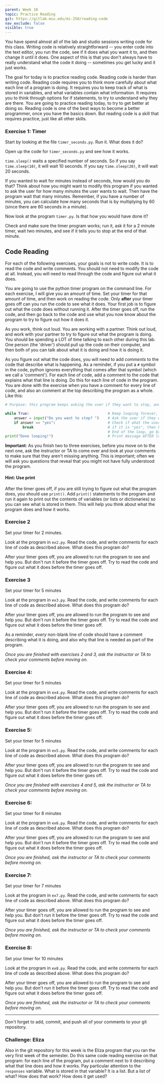 ```yaml
---
parent: Week 10
topic: Practice Reading
git: https://gitlab.msu.edu/mi-250/reading-code
nav_exclude: false
visible: true
---
```


You have spend almost all of the lab and studio sessions writing code for this class.   Writing code is relatively
straightforward -- you enter code into the text editor, you run the code, see if it does what you want it to, and then
change it until it does.  One aspect of this is that you don't always have to really understand what the code it doing
-- sometimes you get lucky and it just works.

The goal for today is to practice reading code.  Reading code is harder than writing code.  Reading code requires you to
think more carefully about what each line of a program is doing.  It requires you to keep track of what is stored in
variables, and what variables contain what information.  It requires you to think through options for if statements, to
try to understand why they are there.  You are going to practice reading today, to try to get better at doing so.
Reading code is one of the best ways to become a better programmer, once you have the basics down.  But reading code is
a skill that requires practice, just like all other skills.

### Exercise 1: Timer

Start by looking at the file `timer_seconds.py`.  Run it.  What does it do?

Open up the code for `timer_seconds.py` and see how it works.

`time.sleep()` waits a specified number of seconds. So if you say `time.sleep(10)`, it will wait 10 seconds.  If you say
`time.sleep(20)`, it will wait 20 seconds.

If you wanted to wait for minutes instead of seconds, how would you do that?  Think about how you might want to modify
this program if you wanted to ask the user for how many *minutes* the user wants to wait.  Then have the program wait
that many minutes.   Remember, if you have a number of minutes, you can calculate how many seconds that is by
multiplying by 60 (since there are 60 seconds in a minute).

Now look at the program `timer.py`.   Is that how you would have done it?

Check and make sure the timer program works; run it, ask it for a 2 minute timer, wait two minutes, and see if it tells you to
stop at the end of that minute.

## Code Reading

For each of the following exercises, your goals is not to write code.  It is to read the code and write comments.   You
should not need to modify the code at all.  Instead, you will need to read through the code and figure out what it does.  

You are going to use the python timer program on the command line.   For each exercise, I will give you an amount of
time.   Set your timer for that amount of time, and then work on reading the code.  Only **after** your timer goes off
can you run the code to see what it does.   Your first job is to figure out what the code does without running it.
After the timer goes off, run the code, and then go back to the code and use what you now know about the program to try
to figure out how it does it.   

As you work, think out loud.  You are working with a partner.  Think out loud, and work with your partner to try to
figure out what the program is doing.  You should be spending a LOT of time talking to each other during this lab.  One
person (the 'driver') should pull up the code on their computer, and then both of you can talk
about what it is doing and how it is doing it.

As you figure out what the code does, you will need to add *comments* to the code that describe what is happening.  As a
reminder, if you put a `#` symbol in the code, python ignores everything that comes after that symbol (which we call a
'comment').   For each line of code, add a comment to the code that explains what that line is doing. Do this for each
line of code in the program.  You are done with the exercise when you have a comment for every line of code, and also an
comment at the top describing the program as a whole.  Like this:

```python
# Purpose: this program keeps asking the user if they want to stop, and stops when they say so

while True:                                    # Keep looping forever, until "break"
    answer = input("Do you want to stop? ")    # Ask the user if they want to stop, and store the result in answer
    if answer == "yes":                        # Check if what the user typed in is the word "yes", all lowercase
        break                                  # if it is "yes", then break out of the while loop
                                               # End of the loop, go back to the top of the while loop
print("Done looping!")                         # Print message AFTER loop is broken out of to let the user know the break was successful
```

**Important**: As you finish two to three exercises, before you move on to the next one, ask the instructor or TA to come over
and look at your comments to make sure that they aren't missing anything.  This is important; often we will ask you
questions that reveal that you might not have fully understood the program. 

#### Hint: Use print

After the timer goes off, if you are still trying to figure out what the program does, you should use `print()`.  Add
`print()` statements to the program and run it again to print out the contents of variables (or lists or dictionaries)
so you can see what is stored in them.  This will help you think about what the program does and how it works.

### Exercise 2

Set your timer for 2 minutes.

Look at the program in `ex2.py`.   Read the code, and write comments for each line of code as described above.  What
does this program do?

After your timer goes off, you are allowed to run the program to see and help you.  But don't run it before the timer
goes off. Try to read the code and figure out what it does before the timer goes off.

### Exercise 3

Set your timer for 5 minutes

Look at the program in `ex3.py`.  Read the code, and write comments for each line of code as described above.  What does
this program do?

After your timer goes off, you are allowed to run the program to see and help you.  But don't run it before the timer
goes off. Try to read the code and figure out what it does before the timer goes off.

As a reminder, *every* non-blank line of code should have a comment describing what it is doing, and also why that line
is needed as part of the program.

*Once you are finished with exercises 2 and 3, ask the instructor or TA to check your comments before moving on.*

### Exercise 4: 

Set your timer for 5 minutes

Look at the program in `ex4.py`.  Read the code, and write comments for each line of code as described above.  What does
this program do?

After your timer goes off, you are allowed to run the program to see and help you.  But don't run it before the timer
goes off. Try to read the code and figure out what it does before the timer goes off.


### Exercise 5:

Set your timer for 5 minutes

Look at the program in `ex5.py`.  Read the code, and write comments for each line of code as described above.  What does
this program do?

After your timer goes off, you are allowed to run the program to see and help you.  But don't run it before the timer
goes off. Try to read the code and figure out what it does before the timer goes off.

*Once you are finished with exercises 4 and 5, ask the instructor or TA to check your comments before moving on.*

### Exercise 6:

Set your timer for 8 minutes

Look at the program in `ex6.py`.  Read the code, and write comments for each line of code as described above.  What does
this program do?

After your timer goes off, you are allowed to run the program to see and help you.  But don't run it before the timer
goes off. Try to read the code and figure out what it does before the timer goes off.

*Once you are finished, ask the instructor or TA to check your comments before moving on.*

### Exercise 7:

Set your timer for 7 minutes

Look at the program in `ex7.py`.  Read the code, and write comments for each line of code as described above.  What does
this program do?

After your timer goes off, you are allowed to run the program to see and help you.  But don't run it before the timer
goes off. Try to read the code and figure out what it does before the timer goes off.

*Once you are finished, ask the instructor or TA to check your comments before moving on.*

### Exercise 8:

Set your timer for 10 minutes

Look at the program in `ex8.py`.  Read the code, and write comments for each line of code as described above.  What does
this program do?

After your timer goes off, you are allowed to run the program to see and help you.  But don't run it before the timer
goes off. Try to read the code and figure out what it does before the timer goes off.

*Once you are finished, ask the instructor or TA to check your comments before moving on.*

---

Don't forget to add, commit, and push all of your comments to your git repository.

### Challenge: Eliza

Also in the git repository for this week is the Eliza program that you ran the very first week of the semester.  Do this
same code reading exercise on that program: for each line of the program, put a comment next to it describing what that
line does and how it works.   Pay particular attention to the `responses` variable.   What is stored in that variable?
It is a list.  But a list of what?  How does that work?  How does it get used?




